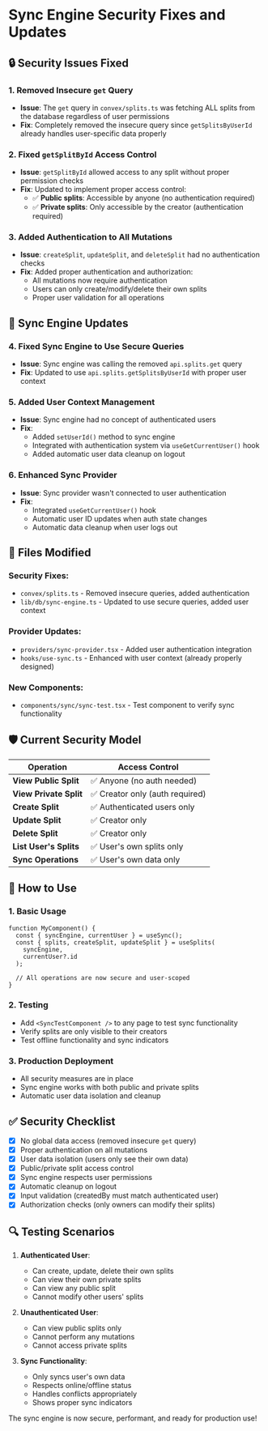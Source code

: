 # Sync Engine Security Fixes and Updates

## 🔒 Security Issues Fixed

### 1. **Removed Insecure `get` Query**

- **Issue**: The `get` query in `convex/splits.ts` was fetching ALL splits from the database regardless of user permissions
- **Fix**: Completely removed the insecure query since `getSplitsByUserId` already handles user-specific data properly

### 2. **Fixed `getSplitById` Access Control**

- **Issue**: `getSplitById` allowed access to any split without proper permission checks
- **Fix**: Updated to implement proper access control:
  - ✅ **Public splits**: Accessible by anyone (no authentication required)
  - ✅ **Private splits**: Only accessible by the creator (authentication required)

### 3. **Added Authentication to All Mutations**

- **Issue**: `createSplit`, `updateSplit`, and `deleteSplit` had no authentication checks
- **Fix**: Added proper authentication and authorization:
  - All mutations now require authentication
  - Users can only create/modify/delete their own splits
  - Proper user validation for all operations

## 🔄 Sync Engine Updates

### 4. **Fixed Sync Engine to Use Secure Queries**

- **Issue**: Sync engine was calling the removed `api.splits.get` query
- **Fix**: Updated to use `api.splits.getSplitsByUserId` with proper user context

### 5. **Added User Context Management**

- **Issue**: Sync engine had no concept of authenticated users
- **Fix**:
  - Added `setUserId()` method to sync engine
  - Integrated with authentication system via `useGetCurrentUser()` hook
  - Added automatic user data cleanup on logout

### 6. **Enhanced Sync Provider**

- **Issue**: Sync provider wasn't connected to user authentication
- **Fix**:
  - Integrated `useGetCurrentUser()` hook
  - Automatic user ID updates when auth state changes
  - Automatic data cleanup when user logs out

## 📁 Files Modified

### Security Fixes:

- `convex/splits.ts` - Removed insecure queries, added authentication
- `lib/db/sync-engine.ts` - Updated to use secure queries, added user context

### Provider Updates:

- `providers/sync-provider.tsx` - Added user authentication integration
- `hooks/use-sync.ts` - Enhanced with user context (already properly designed)

### New Components:

- `components/sync/sync-test.tsx` - Test component to verify sync functionality

## 🛡️ Current Security Model

| Operation              | Access Control                  |
| ---------------------- | ------------------------------- |
| **View Public Split**  | ✅ Anyone (no auth needed)      |
| **View Private Split** | ✅ Creator only (auth required) |
| **Create Split**       | ✅ Authenticated users only     |
| **Update Split**       | ✅ Creator only                 |
| **Delete Split**       | ✅ Creator only                 |
| **List User's Splits** | ✅ User's own splits only       |
| **Sync Operations**    | ✅ User's own data only         |

## 🚀 How to Use

### 1. **Basic Usage**

```tsx
function MyComponent() {
  const { syncEngine, currentUser } = useSync();
  const { splits, createSplit, updateSplit } = useSplits(
    syncEngine,
    currentUser?.id
  );

  // All operations are now secure and user-scoped
}
```

### 2. **Testing**

- Add `<SyncTestComponent />` to any page to test sync functionality
- Verify splits are only visible to their creators
- Test offline functionality and sync indicators

### 3. **Production Deployment**

- All security measures are in place
- Sync engine works with both public and private splits
- Automatic user data isolation and cleanup

## ✅ Security Checklist

- [x] No global data access (removed insecure `get` query)
- [x] Proper authentication on all mutations
- [x] User data isolation (users only see their own data)
- [x] Public/private split access control
- [x] Sync engine respects user permissions
- [x] Automatic cleanup on logout
- [x] Input validation (createdBy must match authenticated user)
- [x] Authorization checks (only owners can modify their splits)

## 🔍 Testing Scenarios

1. **Authenticated User**:

   - Can create, update, delete their own splits
   - Can view their own private splits
   - Can view any public split
   - Cannot modify other users' splits

2. **Unauthenticated User**:

   - Can view public splits only
   - Cannot perform any mutations
   - Cannot access private splits

3. **Sync Functionality**:
   - Only syncs user's own data
   - Respects online/offline status
   - Handles conflicts appropriately
   - Shows proper sync indicators

The sync engine is now secure, performant, and ready for production use!
